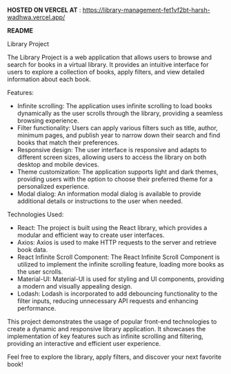 **HOSTED ON VERCEL AT** :
https://library-management-fet1vf2bt-harsh-wadhwa.vercel.app/ 

**README**

Library Project

The Library Project is a web application that allows users to browse and search for books in a virtual library. It provides an intuitive interface for users to explore a collection of books, apply filters, and view detailed information about each book.

Features:
- Infinite scrolling: The application uses infinite scrolling to load books dynamically as the user scrolls through the library, providing a seamless browsing experience.
- Filter functionality: Users can apply various filters such as title, author, minimum pages, and publish year to narrow down their search and find books that match their preferences.
- Responsive design: The user interface is responsive and adapts to different screen sizes, allowing users to access the library on both desktop and mobile devices.
- Theme customization: The application supports light and dark themes, providing users with the option to choose their preferred theme for a personalized experience.
- Modal dialog: An information modal dialog is available to provide additional details or instructions to the user when needed.

Technologies Used:
- React: The project is built using the React library, which provides a modular and efficient way to create user interfaces.
- Axios: Axios is used to make HTTP requests to the server and retrieve book data.
- React Infinite Scroll Component: The React Infinite Scroll Component is utilized to implement the infinite scrolling feature, loading more books as the user scrolls.
- Material-UI: Material-UI is used for styling and UI components, providing a modern and visually appealing design.
- Lodash: Lodash is incorporated to add debouncing functionality to the filter inputs, reducing unnecessary API requests and enhancing performance.

This project demonstrates the usage of popular front-end technologies to create a dynamic and responsive library application. It showcases the implementation of key features such as infinite scrolling and filtering, providing an interactive and efficient user experience.

Feel free to explore the library, apply filters, and discover your next favorite book!
